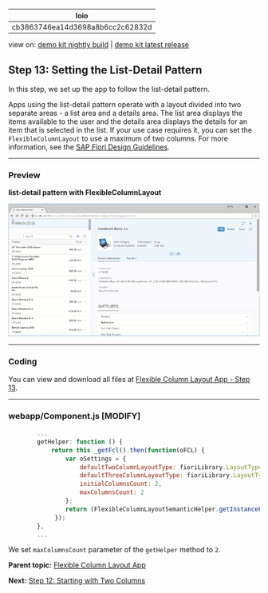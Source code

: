 <!-- loiocb3863746ea14d3698a8b6cc2c62832d -->

| loio |
| -----|
| cb3863746ea14d3698a8b6cc2c62832d |

<div id="loio">

view on: [demo kit nightly build](https://sdk.openui5.org/nightly/#/topic/cb3863746ea14d3698a8b6cc2c62832d) | [demo kit latest release](https://sdk.openui5.org/topic/cb3863746ea14d3698a8b6cc2c62832d)</div>

## Step 13: Setting the List-Detail Pattern

In this step, we set up the app to follow the list-detail pattern.

Apps using the list-detail pattern operate with a layout divided into two separate areas - a list area and a details area. The list area displays the items available to the user and the details area displays the details for an item that is selected in the list. If your use case requires it, you can set the `FlexibleColumnLayout` to use a maximum of two columns. For more information, see the [SAP Fiori Design Guidelines](https://experience.sap.com/fiori-design-web/flexible-column-layout/#two-columns-masterdetail-mode).

***

<a name="loiocb3863746ea14d3698a8b6cc2c62832d__section_yfh_d31_12b"/>

### Preview

   
  
**list-detail pattern with FlexibleColumnLayout**

 ![](images/loio267d05fd0b294310b7bebdeda5f70e3b_HiRes.gif "list-detail pattern with FlexibleColumnLayout") 

***

<a name="loiocb3863746ea14d3698a8b6cc2c62832d__section_fd2_4dd_lbb"/>

### Coding

You can view and download all files at [Flexible Column Layout App - Step 13](https://sdk.openui5.org/sample/sap.f.tutorial.fiori2.13/preview).

***

<a name="loiocb3863746ea14d3698a8b6cc2c62832d__section_b2w_gqj_l4b"/>

### webapp/Component.js \[MODIFY\]

```js
		...
		getHelper: function () {
			return this._getFcl().then(function(oFCL) {
				var oSettings = {
					defaultTwoColumnLayoutType: fioriLibrary.LayoutType.TwoColumnsMidExpanded,
					defaultThreeColumnLayoutType: fioriLibrary.LayoutType.ThreeColumnsMidExpanded,
					initialColumnsCount: 2,
					maxColumnsCount: 2
				};
				return (FlexibleColumnLayoutSemanticHelper.getInstanceFor(oFCL, oSettings));
			 });
		},
		...
```

We set `maxColumnsCount` parameter of the `getHelper` method to `2`.

**Parent topic:** [Flexible Column Layout App](Flexible_Column_Layout_App_c4de2df.md "In this tutorial, we showcase how to structure your OpenUI5 app using the layout patterns that comply with the SAP Fiori design guidelines.")

**Next:** [Step 12: Starting with Two Columns](Step_12_Starting_with_Two_Columns_a96fbe4.md "In this step, we set up the app to start with an initial layout of two columns.")

